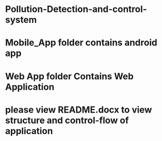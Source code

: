 # Pollution-Detection-and-control-system
# Mobile_App folder  contains android app 
# Web App folder Contains Web Application 
# please view README.docx to view structure and control-flow of application
